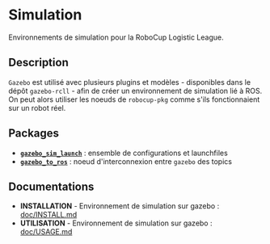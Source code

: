 Simulation
==========
Environnements de simulation pour la RoboCup Logistic League.

Description
-----------
`Gazebo` est utilisé avec plusieurs plugins et modèles - disponibles dans le dépôt `gazebo-rcll` - afin de créer un environnement de simulation lié à ROS. On peut alors utiliser les noeuds de `robocup-pkg` comme s'ils fonctionnaient sur un robot réel.

Packages
------
* [**`gazebo_sim_launch`**](./gazebo_sim_launch) : ensemble de configurations et launchfiles 
* [**`gazebo_to_ros`**](./gazebo_to_ros) : noeud d'interconnexion entre `gazebo` des topics 

Documentations
--------------
* **INSTALLATION** - Environnement de simulation sur gazebo : [doc/INSTALL.md](./doc/INSTALL.md)
* **UTILISATION** - Environnement de simulation sur gazebo : [doc/USAGE.md](./doc/USAGE.md)